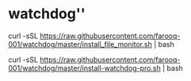 # watchdog''

curl -sSL https://raw.githubusercontent.com/farooq-001/watchdog/master/install_file_monitor.sh | bash

curl -sSL https://raw.githubusercontent.com/farooq-001/watchdog/master/install-watchdog-pro.sh | bash
